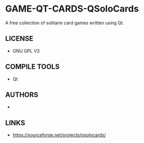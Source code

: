 # GAME-QT-CARDS-QSoloCards
A free collection of solitaire card games written using Qt. 

## LICENSE
* GNU GPL V3

## COMPILE TOOLS
* Qt
 
## AUTHORS
* 

## LINKS
* https://sourceforge.net/projects/qsolocards/
